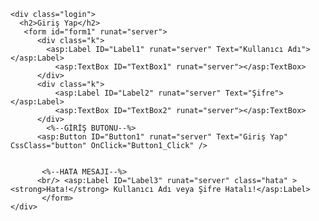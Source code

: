 <body>


	<div class="login">
      <h2>Giriş Yap</h2>
       <form id="form1" runat="server">
          <div class="k">
            <asp:Label ID="Label1" runat="server" Text="Kullanıcı Adı"></asp:Label>
              <asp:TextBox ID="TextBox1" runat="server"></asp:TextBox>
          </div>
          <div class="k">
              <asp:Label ID="Label2" runat="server" Text="Şifre"></asp:Label>
              <asp:TextBox ID="TextBox2" runat="server"></asp:TextBox>
          </div>
            <%--GİRİŞ BUTONU--%>
          <asp:Button ID="Button1" runat="server" Text="Giriş Yap" CssClass="button" OnClick="Button1_Click" />

      
           <%--HATA MESAJI--%>
          <br/> <asp:Label ID="Label3" runat="server" class="hata" ><strong>Hata!</strong> Kullanıcı Adı veya Şifre Hatalı!</asp:Label>
           </form>
	</div>
  
   
</body>
